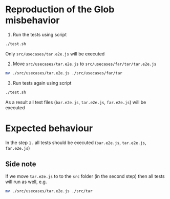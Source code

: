 # Reproduction of the Glob misbehavior

1. Run the tests using script

```bash
./test.sh
```

Only `src/usecases/tar.e2e.js` will be executed

2. Move `src/usecases/tar.e2e.js` to `src/usecases/far/tar/tar.e2e.js`

```bash
mv ./src/usecases/tar.e2e.js ./src/usecases/far/tar
```

3. Run tests again using script

```bash
./test.sh
```

As a result all test files (`bar.e2e.js`, `tar.e2e.js`, `far.e2e.js`) will be executed

# Expected behaviour

In the step `1.` all tests should be executed (`bar.e2e.js`, `tar.e2e.js`, `far.e2e.js`)

## Side note

If we move `tar.e2e.js` to to the `src` folder (in the second step) then all tests will run as well, e.g.

```bash
mv ./src/usecases/tar.e2e.js ./src/tar
```
